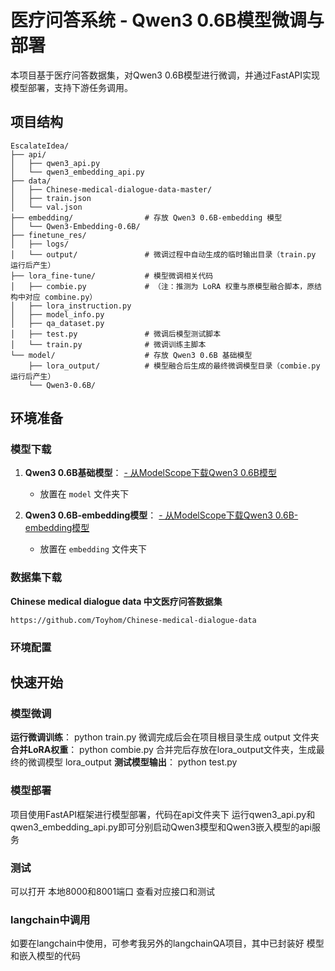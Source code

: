 # 医疗问答系统 - Qwen3 0.6B模型微调与部署

本项目基于医疗问答数据集，对Qwen3 0.6B模型进行微调，并通过FastAPI实现模型部署，支持下游任务调用。

## 项目结构
```
EscalateIdea/
├── api/
│   ├── qwen3_api.py
│   └── qwen3_embedding_api.py
├── data/
│   ├── Chinese-medical-dialogue-data-master/
│   ├── train.json
│   └── val.json
├── embedding/                # 存放 Qwen3 0.6B-embedding 模型
│   └── Qwen3-Embedding-0.6B/
├── finetune_res/
│   ├── logs/
│   └── output/               # 微调过程中自动生成的临时输出目录（train.py 运行后产生）
├── lora_fine-tune/           # 模型微调相关代码
│   ├── combie.py             # （注：推测为 LoRA 权重与原模型融合脚本，原结构中对应 combine.py）
│   ├── lora_instruction.py
│   ├── model_info.py
│   ├── qa_dataset.py
│   ├── test.py               # 微调后模型测试脚本
│   └── train.py              # 微调训练主脚本
└── model/                    # 存放 Qwen3 0.6B 基础模型
    ├── lora_output/          # 模型融合后生成的最终微调模型目录（combie.py 运行后产生）
    └── Qwen3-0.6B/
```

## 环境准备

### 模型下载

1. **Qwen3 0.6B基础模型**：
   [- 从ModelScope下载Qwen3 0.6B模型](https://www.modelscope.cn/models/Qwen/Qwen3-0.6B)
   - 放置在 `model` 文件夹下

2. **Qwen3 0.6B-embedding模型**：
   [- 从ModelScope下载Qwen3 0.6B-embedding模型](https://www.modelscope.cn/models/Qwen/Qwen3-Embedding-0.6B)
   - 放置在 `embedding` 文件夹下

### 数据集下载
**Chinese medical dialogue data 中文医疗问答数据集**

```https://github.com/Toyhom/Chinese-medical-dialogue-data```
### 环境配置

## 快速开始

### 模型微调

**运行微调训练**：
    python train.py
微调完成后会在项目根目录生成 output 文件夹
**合并LoRA权重**：
    python combie.py
合并完后存放在lora_output文件夹，生成最终的微调模型 lora_output
**测试模型输出**：
    python test.py

### 模型部署
项目使用FastAPI框架进行模型部署，代码在api文件夹下
运行qwen3_api.py和qwen3_embedding_api.py即可分别启动Qwen3模型和Qwen3嵌入模型的api服务


### 测试
可以打开 本地8000和8001端口 查看对应接口和测试

### langchain中调用
如要在langchain中使用，可参考我另外的langchainQA项目，其中已封装好 模型和嵌入模型的代码
